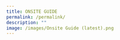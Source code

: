 ```yaml
---
title: ONSITE GUIDE
permalink: /permalink/
description: ""
image: /images/Onsite Guide (latest).png
---
```

